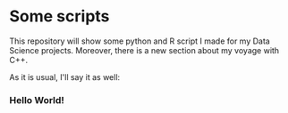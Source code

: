# Some scripts

This repository will show some python and R script I made for my Data Science projects. Moreover, there is a new section about my voyage with C++.

As it is usual, I'll say it as well:

### Hello World!
